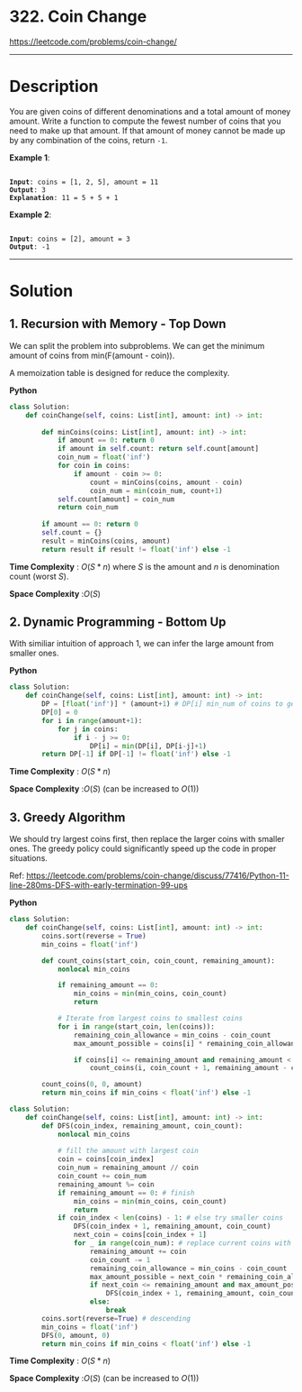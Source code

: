 # 322. Coin Change

https://leetcode.com/problems/coin-change/

---

# Description

You are given coins of different denominations and a total amount of money amount. Write a function to compute the fewest number of coins that you need to make up that amount. If that amount of money cannot be made up by any combination of the coins, return `-1`.

**Example 1**:

<pre><code>
<b>Input</b>: coins = [1, 2, 5], amount = 11
<b>Output</b>: 3
<b>Explanation</b>: 11 = 5 + 5 + 1
</code></pre>

**Example 2**:

<pre><code>
<b>Input</b>: coins = [2], amount = 3
<b>Output</b>: -1
</code></pre>

---

# Solution

## 1. Recursion with Memory - Top Down

We can split the problem into subproblems. We can get the minimum amount of coins from min(F(amount - coin)).

A memoization table is designed for reduce the complexity.

**Python**
```python
class Solution:
    def coinChange(self, coins: List[int], amount: int) -> int:
        
        def minCoins(coins: List[int], amount: int) -> int:
            if amount == 0: return 0
            if amount in self.count: return self.count[amount]
            coin_num = float('inf')
            for coin in coins:
                if amount - coin >= 0:
                    count = minCoins(coins, amount - coin)
                    coin_num = min(coin_num, count+1)
            self.count[amount] = coin_num
            return coin_num
        
        if amount == 0: return 0
        self.count = {}
        result = minCoins(coins, amount)
        return result if result != float('inf') else -1
```

**Time Complexity** : $O(S*n)$ where $S$ is the amount and $n$ is denomination count (worst $S$). 

**Space Complexity** :$O(S)$

## 2. Dynamic Programming - Bottom Up

With similiar intuition of approach 1, we can infer the large amount from smaller ones.

**Python**
```python
class Solution:
    def coinChange(self, coins: List[int], amount: int) -> int:
        DP = [float('inf')] * (amount+1) # DP[i] min_num of coins to get amount i
        DP[0] = 0
        for i in range(amount+1):
            for j in coins:
                if i - j >= 0:
                    DP[i] = min(DP[i], DP[i-j]+1)
        return DP[-1] if DP[-1] != float('inf') else -1
```

**Time Complexity** : $O(S*n)$

**Space Complexity** :$O(S)$ (can be increased to $O(1)$)

## 3. Greedy Algorithm

We should try largest coins first, then replace the larger coins with smaller ones. The greedy policy could significantly speed up the code in proper situations.

Ref: https://leetcode.com/problems/coin-change/discuss/77416/Python-11-line-280ms-DFS-with-early-termination-99-ups

**Python**
```python
class Solution:
    def coinChange(self, coins: List[int], amount: int) -> int:
        coins.sort(reverse = True)
        min_coins = float('inf')

        def count_coins(start_coin, coin_count, remaining_amount):
            nonlocal min_coins

            if remaining_amount == 0:
                min_coins = min(min_coins, coin_count)
                return

            # Iterate from largest coins to smallest coins
            for i in range(start_coin, len(coins)):
                remaining_coin_allowance = min_coins - coin_count
                max_amount_possible = coins[i] * remaining_coin_allowance

                if coins[i] <= remaining_amount and remaining_amount < max_amount_possible:
                    count_coins(i, coin_count + 1, remaining_amount - coins[i])

        count_coins(0, 0, amount)
        return min_coins if min_coins < float('inf') else -1
```

```python
class Solution:
    def coinChange(self, coins: List[int], amount: int) -> int:
        def DFS(coin_index, remaining_amount, coin_count):
            nonlocal min_coins
            
            # fill the amount with largest coin
            coin = coins[coin_index]
            coin_num = remaining_amount // coin
            coin_count += coin_num
            remaining_amount %= coin
            if remaining_amount == 0: # finish
                min_coins = min(min_coins, coin_count)
                return  
            if coin_index < len(coins) - 1: # else try smaller coins
                DFS(coin_index + 1, remaining_amount, coin_count)
                next_coin = coins[coin_index + 1]
                for _ in range(coin_num): # replace current coins with samller ones
                    remaining_amount += coin
                    coin_count -= 1
                    remaining_coin_allowance = min_coins - coin_count
                    max_amount_possible = next_coin * remaining_coin_allowance
                    if next_coin <= remaining_amount and max_amount_possible >= remaining_amount:
                        DFS(coin_index + 1, remaining_amount, coin_count)
                    else:
                        break
        coins.sort(reverse=True) # descending
        min_coins = float('inf')
        DFS(0, amount, 0)
        return min_coins if min_coins < float('inf') else -1
```

**Time Complexity** : $O(S*n)$

**Space Complexity** :$O(S)$ (can be increased to $O(1)$)